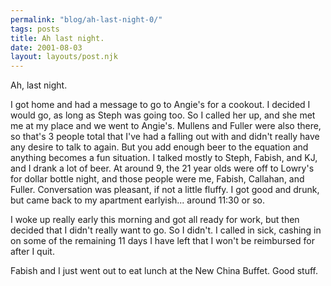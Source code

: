 ```yaml
---
permalink: "blog/ah-last-night-0/"
tags: posts
title: Ah last night.
date: 2001-08-03
layout: layouts/post.njk
---
```


Ah, last night.

I got home and had a message to go to Angie's for a cookout. I decided I would go, as long as Steph was going too. So I called her up, and she met me at my place and we went to Angie's. Mullens and Fuller were also there, so that's 3 people total that I've had a falling out with and didn't really have any desire to talk to again. But you add enough beer to the equation and anything becomes a fun situation. I talked mostly to Steph, Fabish, and KJ, and I drank a lot of beer. At around 9, the 21 year olds were off to Lowry's for dollar bottle night, and those people were me, Fabish, Callahan, and Fuller. Conversation was pleasant, if not a little fluffy. I got good and drunk, but came back to my apartment earlyish... around 11:30 or so. 

I woke up really early this morning and got all ready for work, but then decided that I didn't really want to go. So I didn't. I called in sick, cashing in on some of the remaining 11 days I have left that I won't be reimbursed for after I quit. 

Fabish and I just went out to eat lunch at the New China Buffet. Good stuff.